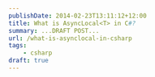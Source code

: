```yaml
---
publishDate: 2014-02-23T13:11:12+12:00
title: What is AsyncLocal<T> in C#?
summary: ...DRAFT POST...
url: /what-is-asynclocal-in-csharp
tags:
    - csharp
draft: true
---
```

